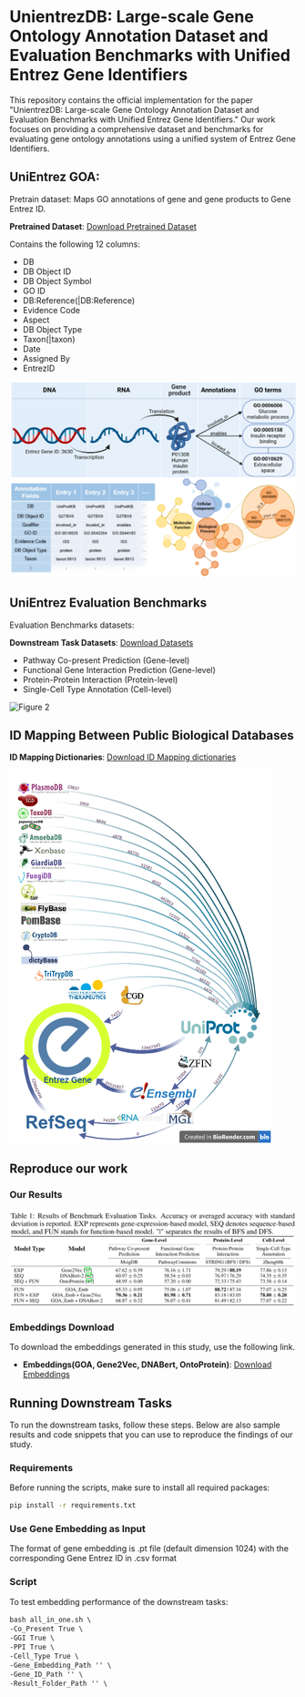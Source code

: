 # UnientrezDB: Large-scale Gene Ontology Annotation Dataset and Evaluation Benchmarks with Unified Entrez Gene Identifiers

This repository contains the official implementation for the paper "UnientrezDB: Large-scale Gene Ontology Annotation Dataset and Evaluation Benchmarks with Unified Entrez Gene Identifiers." Our work focuses on providing a comprehensive dataset and benchmarks for evaluating gene ontology annotations using a unified system of Entrez Gene Identifiers.

## UniEntrez GOA:

Pretrain dataset: Maps GO annotations of gene and gene products to Gene Entrez ID. 

**Pretrained Dataset**: [Download Pretrained Dataset](https://drive.google.com/file/d/1DsXufybeSgEXrx8szkF0kuhASmAVOaU-/view?usp=sharing)

Contains the following 12 columns:

- DB
- DB Object ID
- DB Object Symbol
- GO ID
- DB:Reference(|DB:Reference)
- Evidence Code
- Aspect
- DB Object Type
- Taxon(|taxon)
- Date
- Assigned By
- EntrezID

![Figure 1](https://github.com/MM-YY-WW/UniEntrezDB/blob/main/Figures/goa.png)


## UniEntrez Evaluation Benchmarks

Evaluation Benchmarks datasets:

**Downstream Task Datasets**: [Download Datasets](https://drive.google.com/file/d/1fSRXO26jr1XcFn7GKqRoN_CZUbuEY8Cj/view?usp=sharing)

- Pathway Co-present Prediction (Gene-level)
- Functional Gene Interaction Prediction (Gene-level)
- Protein-Protein Interaction (Protein-level)
- Single-Cell Type Annotation (Cell-level)

![Figure 2](https://github.com/MM-YY-WW/UniEntrezDB/blob/main/Figures/evaluation_benchmark.png)


## ID Mapping Between Public Biological Databases

**ID Mapping Dictionaries**: [Download ID Mapping dictionaries](https://drive.google.com/file/d/1La80B3hUibbe94FghkTIx80DRzPfwYix/view?usp=sharing)

![Figure 3](https://github.com/MM-YY-WW/UniEntrezDB/blob/main/Figures/id_mapping_to_Database.png)

## Reproduce our work

### Our Results

![Figure 4](https://github.com/MM-YY-WW/UniEntrezDB/blob/main/Figures/Results.png)

### Embeddings Download

To download the embeddings generated in this study, use the following link.

- **Embeddings(GOA, Gene2Vec, DNABert, OntoProtein)**: [Download Embeddings](https://drive.google.com/file/d/1OcAnUT6CJEDsQk2hPlPE2tpf-hL9nDA4/view?usp=sharing)

## Running Downstream Tasks

To run the downstream tasks, follow these steps. Below are also sample results and code snippets that you can use to reproduce the findings of our study.

### Requirements

Before running the scripts, make sure to install all required packages:

```bash
pip install -r requirements.txt

```

### Use Gene Embedding as Input 

The format of gene embedding is .pt file (default dimension 1024) with the corresponding Gene Entrez ID in .csv format


### Script

To test embedding performance of the downstream tasks:

```
bash all_in_one.sh \
-Co_Present True \
-GGI True \
-PPI True \
-Cell_Type True \
-Gene_Embedding_Path '' \
-Gene_ID_Path '' \
-Result_Folder_Path '' \
```


